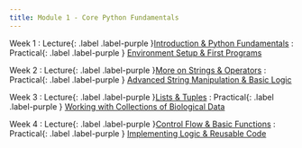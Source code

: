 ```yaml
---
title: Module 1 - Core Python Fundamentals
---
```


Week 1
: Lecture{: .label .label-purple }[Introduction & Python Fundamentals](#)
  : Practical{: .label .label-purple } [Environment Setup & First Programs](#)

Week 2
: Lecture{: .label .label-purple }[More on Strings & Operators](#)
  : Practical{: .label .label-purple } [Advanced String Manipulation & Basic Logic](#)

Week 3
: Lecture{: .label .label-purple }[Lists & Tuples](#)
  : Practical{: .label .label-purple } [Working with Collections of Biological Data](#)

Week 4
: Lecture{: .label .label-purple }[Control Flow & Basic Functions](#)
  : Practical{: .label .label-purple } [Implementing Logic & Reusable Code](#)